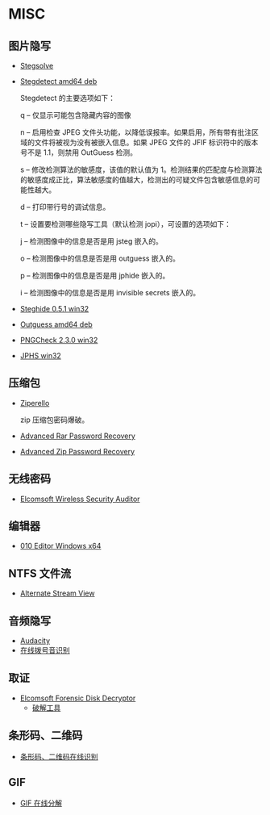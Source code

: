 # MISC

## 图片隐写

* [Stegsolve](http://down.40huo.cn/misc/Stegsolve.jar)

* [Stegdetect amd64 deb](http://down.40huo.cn/misc/stegdetect_0.6-6_amd64.deb)

  Stegdetect 的主要选项如下：

  q – 仅显示可能包含隐藏内容的图像

  n – 启用检查 JPEG 文件头功能，以降低误报率。如果启用，所有带有批注区域的文件将被视为没有被嵌入信息。如果 JPEG 文件的 JFIF 标识符中的版本号不是 1.1，则禁用 OutGuess 检测。

  s – 修改检测算法的敏感度，该值的默认值为 1。检测结果的匹配度与检测算法的敏感度成正比，算法敏感度的值越大，检测出的可疑文件包含敏感信息的可能性越大。

  d – 打印带行号的调试信息。

  t – 设置要检测哪些隐写工具（默认检测 jopi），可设置的选项如下：

  j – 检测图像中的信息是否是用 jsteg 嵌入的。

  o – 检测图像中的信息是否是用 outguess 嵌入的。

  p – 检测图像中的信息是否是用 jphide 嵌入的。

  i – 检测图像中的信息是否是用 invisible secrets 嵌入的。

* [Steghide 0.5.1 win32](http://down.40huo.cn/misc/steghide-0.5.1-win32.zip)

* [Outguess amd64 deb](http://down.40huo.cn/misc/outguess_0.2-7_amd64.deb)

* [PNGCheck 2.3.0 win32](http://down.40huo.cn/misc/pngcheck-2.3.0-win32.zip)

* [JPHS win32](http://down.40huo.cn/misc/jphs_05.zip)

## 压缩包

* [Ziperello](http://down.40huo.cn/misc/Ziperello.zip)

  zip 压缩包密码爆破。

* [Advanced Rar Password Recovery](http://down.40huo.cn/misc/AdvancedRARPassword.zip)

* [Advanced Zip Password Recovery](http://down.40huo.cn/misc/AZPR_4.0.zip)

## 无线密码

* [Elcomsoft Wireless Security Auditor](http://down.40huo.cn/misc/Elcomsoft.Wireless.Security.Auditor.Pro.v5.9.359-BRD_tt7z.com.rar)

## 编辑器

* [010 Editor Windows x64](http://down.40huo.cn/misc/010_Editor_v6.0.2_CracKed_For_Windows_x64.zip)

## NTFS 文件流

* [Alternate Stream View](http://down.40huo.cn/misc/alternatestreamview.zip)

## 音频隐写

* [Audacity](http://down.40huo.cn/misc/audacity-win-2.1.2.zip)
* [在线拨号音识别](http://dialabc.com/sound/detect/)

## 取证

* [Elcomsoft Forensic Disk Decryptor](http://down.40huo.cn/misc/efdd_setup_en.msi)
  * [破解工具](http://down.40huo.cn/misc/Elcomsoft.Forensic.Disk.Decryptor.CracKed.By.Hmily.LCG.rar)

## 条形码、二维码

* [条形码、二维码在线识别](https://online-barcode-reader.inliteresearch.com/default.aspx)

## GIF

* [GIF 在线分解](http://ezgif.com/split)